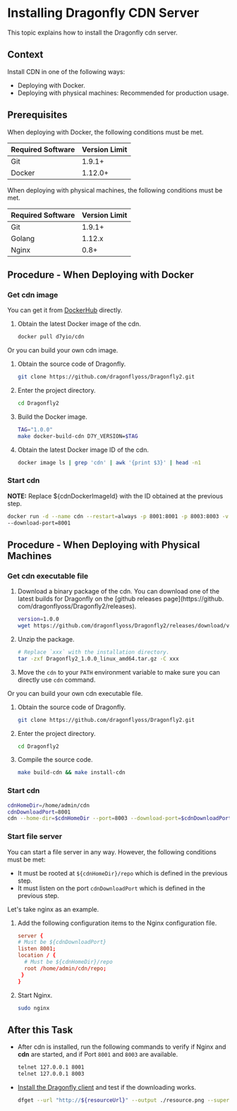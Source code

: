 # Installing Dragonfly CDN Server

This topic explains how to install the Dragonfly cdn server.

## Context

Install CDN in one of the following ways:

- Deploying with Docker.
- Deploying with physical machines: Recommended for production usage.

## Prerequisites

When deploying with Docker, the following conditions must be met.

Required Software | Version Limit
---|---
Git|1.9.1+
Docker|1.12.0+

When deploying with physical machines, the following conditions must be met.

Required Software | Version Limit
---|---
Git|1.9.1+
Golang|1.12.x
Nginx|0.8+

## Procedure - When Deploying with Docker

### Get cdn image

You can get it from [DockerHub](https://hub.docker.com/) directly.

1. Obtain the latest Docker image of the cdn.

    ```sh
    docker pull d7yio/cdn
    ```

Or you can build your own cdn image.

1. Obtain the source code of Dragonfly.

    ```sh
    git clone https://github.com/dragonflyoss/Dragonfly2.git
    ```

2. Enter the project directory.

    ```sh
    cd Dragonfly2
    ```

3. Build the Docker image.

    ```sh
    TAG="1.0.0"
    make docker-build-cdn D7Y_VERSION=$TAG
    ```

4. Obtain the latest Docker image ID of the cdn.

    ```sh
    docker image ls | grep 'cdn' | awk '{print $3}' | head -n1
    ```

### Start cdn

**NOTE:** Replace ${cdnDockerImageId} with the ID obtained at the previous step.

```sh
docker run -d --name cdn --restart=always -p 8001:8001 -p 8003:8003 -v /home/admin/cdn:/home/admin/cdn ${cdnDockerImageId} 
--download-port=8001
```

## Procedure - When Deploying with Physical Machines

### Get cdn executable file

1. Download a binary package of the cdn. You can download one of the latest builds for Dragonfly on the [github releases page](https://github.
   com/dragonflyoss/Dragonfly2/releases).

    ```sh
    version=1.0.0
    wget https://github.com/dragonflyoss/Dragonfly2/releases/download/v$version/Dragonfly2_$version_linux_amd64.tar.gz
    ```

2. Unzip the package.

    ```bash
    # Replace `xxx` with the installation directory.
    tar -zxf Dragonfly2_1.0.0_linux_amd64.tar.gz -C xxx
    ```

3. Move the `cdn` to your `PATH` environment variable to make sure you can directly use `cdn` command.

Or you can build your own cdn executable file.

1. Obtain the source code of Dragonfly.

    ```sh
    git clone https://github.com/dragonflyoss/Dragonfly2.git
    ```

2. Enter the project directory.

    ```sh
    cd Dragonfly2
    ```

3. Compile the source code.

    ```sh
    make build-cdn && make install-cdn
    ```

### Start cdn

```sh
cdnHomeDir=/home/admin/cdn
cdnDownloadPort=8001
cdn --home-dir=$cdnHomeDir --port=8003 --download-port=$cdnDownloadPort
```

### Start file server

You can start a file server in any way. However, the following conditions must be met:

- It must be rooted at `${cdnHomeDir}/repo` which is defined in the previous step.
- It must listen on the port `cdnDownloadPort` which is defined in the previous step.

Let's take nginx as an example.

1. Add the following configuration items to the Nginx configuration file.

   ```conf
   server {
   # Must be ${cdnDownloadPort}
   listen 8001;
   location / {
     # Must be ${cdnHomeDir}/repo
     root /home/admin/cdn/repo;
    }
   }
   ```

2. Start Nginx.

   ```sh
   sudo nginx
   ```

## After this Task

- After cdn is installed, run the following commands to verify if Nginx and **cdn** are started, and if Port `8001` and `8003` are available.

    ```sh
    telnet 127.0.0.1 8001
    telnet 127.0.0.1 8003
    ```

- [Install the Dragonfly client](install-client.md) and test if the downloading works.

    ```sh
    dfget --url "http://${resourceUrl}" --output ./resource.png --supernode "127.0.0.1:8002=1"
    ```
